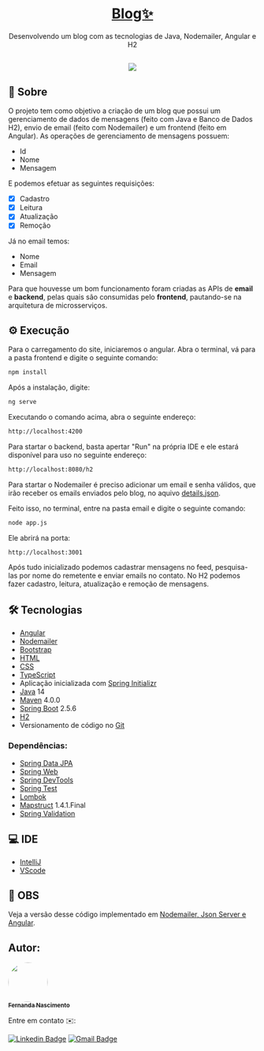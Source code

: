 

<h1 align="center">
    <a href="https://github.com/Fernanda1701/blog"> Blog✨ </a>
</h1>
<p align="center">Desenvolvendo um blog com as tecnologias de Java, Nodemailer, Angular e H2</p>

<h2 align="center">
<img src="https://img.shields.io/static/v1?label=Status:&message=Completo ✅&color=32CD32&style=for-the-badge&logo=ghost"/>
</h2>


## 💎 Sobre

O projeto tem como objetivo a criação de um blog que possui um gerenciamento de dados de mensagens (feito com Java e Banco de Dados H2), envio de email (feito com Nodemailer) e um frontend (feito em Angular). As operações de gerenciamento de mensagens possuem:

- Id
- Nome
- Mensagem

<p>E podemos efetuar as seguintes requisições:</p> 

- [x] Cadastro
- [x] Leitura 
- [x] Atualização  
- [x] Remoção

<p>Já no email temos:</p>

- Nome
- Email
- Mensagem

<p>Para que houvesse um bom funcionamento foram criadas as APIs de <b>email</b> e <b>backend</b>, pelas quais são consumidas pelo <b>frontend</b>, pautando-se na arquitetura de microsserviços.</p>

## ⚙️ Execução

 Para o carregamento do site, iniciaremos o angular. Abra o terminal, vá para a pasta frontend e digite o seguinte comando:

```bash
npm install
```
Após a instalação, digite:
```bash
ng serve
```
Executando o comando acima, abra o seguinte endereço:
```bash
http://localhost:4200
```
Para startar o backend, basta apertar "Run" na própria IDE e ele estará disponível para uso no seguinte endereço:
```bash
http://localhost:8080/h2
```

<p>Para startar o Nodemailer é preciso adicionar um email e senha válidos, que irão receber os emails enviados pelo blog, no aquivo <a href="https://github.com/Fernanda1701/java-nodemailer-angular-blog/blob/main/email/details.json">details.json</a>.</p> 
Feito isso, no terminal, entre na pasta email e digite o seguinte comando:

```bash
node app.js
```

Ele abrirá na porta:

```bash
http://localhost:3001
```
Após tudo inicializado podemos cadastrar mensagens no feed, pesquisa-las por nome do remetente e enviar emails no contato. No H2 podemos fazer cadastro, leitura, atualização e remoção de mensagens.

## 🛠 Tecnologias
 
- [Angular](https://angular.io/)
- [Nodemailer](https://nodemailer.com/about/)
- [Bootstrap](https://getbootstrap.com/)
- [HTML](https://developer.mozilla.org/pt-BR/docs/Web/HTML)
- [CSS](https://developer.mozilla.org/pt-BR/docs/Web/CSS)
- [TypeScript](https://www.typescriptlang.org/)
- Aplicação inicializada com [Spring Initializr](https://start.spring.io/)
- [Java](https://www.java.com/) 14
- [Maven](https://maven.apache.org/) 4.0.0
- [Spring Boot](https://spring.io/projects/spring-boot) 2.5.6
- [H2](https://www.h2database.com/html/main.html)
- Versionamento de código no [Git](https://git-scm.com/)


### Dependências:

- [Spring Data JPA](https://spring.io/projects/spring-data-jpa)
- [Spring Web](https://docs.spring.io/spring-framework/docs/current/reference/html/web.html#spring-web)
- [Spring DevTools](https://docs.spring.io/spring-boot/docs/1.5.16.RELEASE/reference/html/using-boot-devtools.html)
- [Spring Test](https://docs.spring.io/spring-framework/docs/current/reference/html/testing.html)
- [Lombok](https://projectlombok.org/)
- [Mapstruct](https://mapstruct.org/) 1.4.1.Final
- [Spring Validation](https://mvnrepository.com/artifact/org.springframework.boot/spring-boot-starter-validation)

## 💻 IDE

- [IntelliJ](https://www.jetbrains.com/pt-br/idea/)
- [VScode](https://code.visualstudio.com/)


## 🧐 OBS

Veja a versão desse código implementado em <a href="https://github.com/Fernanda1701/blog">Nodemailer, Json Server e Angular</a>.


## Autor:

<a href="https://github.com/Fernanda1701">
 <img style="border-radius: 50%;" src="https://avatars.githubusercontent.com/Fernanda1701" width="80px;" alt=""/>
 <br />
 <sub><b>Fernanda Nascimento</b></sub></a> <a href="https://github.com/Fernanda1701"></a>

Entre em contato ✉️:

[![Linkedin Badge](https://img.shields.io/badge/-Fernanda-blue??style=plastic&logo=Linkedin&logoColor=white&link=https://www.linkedin.com/in/fnasci/)](https://www.linkedin.com/in/fnasci/)
[![Gmail Badge](https://img.shields.io/badge/-fnasci.1701@gmail.com-c14438?style=plastic&logo=Gmail&logoColor=white&link=mailto:fnasci.1701@gmail.com)](mailto:fnasci.1701@gmail.com)
